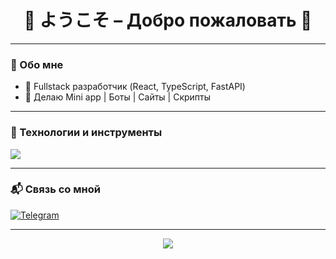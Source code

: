 <h1 align="center">🌸 ようこそ – Добро пожаловать 🌸</h1>

---

### 🧠 Обо мне
- 💼 Fullstack разработчик (React, TypeScript, FastAPI)
- 🌟 Делаю Mini app | Боты | Сайты | Скрипты
---

### 🧰 Технологии и инструменты

<p align="left">
  <img src="https://skillicons.dev/icons?i=react,ts,js,py,fastapi,postgres,scss,vite,git,figma,aiogram" />
</p>

---

### 📬 Связь со мной

<p>
  <a href="https://t.me/FaceNyra" target="_blank">
    <img alt="Telegram" src="https://img.shields.io/badge/Telegram-2CA5E0?style=for-the-badge&logo=telegram&logoColor=white" />
  </a>
</p>

---

<div align="center">
  <img src="https://capsule-render.vercel.app/api?type=waving&color=F472B6&height=120&section=footer"/>
</div>

